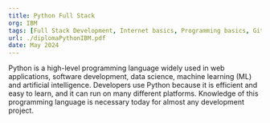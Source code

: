 ```yaml
---
title: Python Full Stack
org: IBM
tags: [Full Stack Development, Internet basics, Programming basics, Git y Github, Web Development - HTML CSS and JavaScript, Python basics and syntax, Programming in Python - Algorithms, Testing with Python, OOP with Python]
url: ./diplomaPythonIBM.pdf
date: May 2024
---
```


Python is a high-level programming language widely used in web applications, software development, data science, machine learning (ML) and artificial intelligence. Developers use Python because it is efficient and easy to learn, and it can run on many different platforms. Knowledge of this programming language is necessary today for almost any development project.
